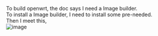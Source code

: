 To build openwrt, the doc says I need a Image builder.  
To install a Image builder, I need to install some pre-needed.  
Then I meet this,  
![image](https://user-images.githubusercontent.com/50364332/206227606-424be2e1-6793-4898-86ce-ca7fffa6f84e.png)  
